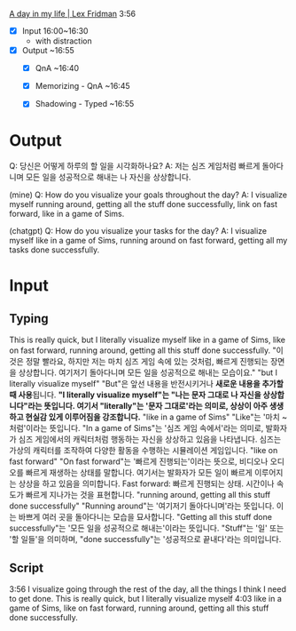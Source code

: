 

[A day in my life | Lex Fridman](https://www.youtube.com/watch?v=0m3hGZvD-0s&t=667s&pp=ygUPbGV4IGZyaWRtYW4gZGF5 "A day in my life | Lex Fridman")
	3:56


- [x] Input 16:00~16:30
	- with distraction
- [x] Output ~16:55
	- [x] QnA ~16:40
	- [x] Memorizing - QnA ~16:45
	- [x] Shadowing - Typed ~16:55


# Output

Q: 당신은 어떻게 하루의 할 일을 시각화하나요?
A: 저는 심즈 게임처럼 빠르게 돌아다니며 모든 일을 성공적으로 해내는 나 자신을 상상합니다.


(mine)
Q: How do you visualize your goals throughout the day?
A: I visualize myself running around, getting all the stuff done successfully, link on fast forward, like in a game of Sims.


(chatgpt)
Q: How do you visualize your tasks for the day?
A: I visualize myself like in a game of Sims, running around on fast forward, getting all my tasks done successfully.


# Input

## Typing

This is really quick, but I literally visualize myself like in a game of Sims, like on fast forward, running around, getting all this stuff done successfully.
	"이것은 정말 빨라요, 하지만 저는 마치 심즈 게임 속에 있는 것처럼, 빠르게 진행되는 장면을 상상합니다. 여기저기 돌아다니며 모든 일을 성공적으로 해내는 모습이요."
	"but I literally visualize myself"
		"But"은 앞선 내용을 반전시키거나 **새로운 내용을 추가할 때 사용**됩니다. **"I literally visualize myself"는 "나는 문자 그대로 나 자신을 상상합니다"라는 뜻입니다. 여기서 "literally"는 '문자 그대로'라는 의미로, 상상이 아주 생생하고 현실감 있게 이루어짐을 강조합니다.**
	"like in a game of Sims"
		"Like"는 '마치 ~처럼'이라는 뜻입니다. "In a game of Sims"는 '심즈 게임 속에서'라는 의미로, 발화자가 심즈 게임에서의 캐릭터처럼 행동하는 자신을 상상하고 있음을 나타냅니다. 심즈는 가상의 캐릭터를 조작하여 다양한 활동을 수행하는 시뮬레이션 게임입니다.
	"like on fast forward"
		"On fast forward"는 '빠르게 진행되는'이라는 뜻으로, 비디오나 오디오를 빠르게 재생하는 상태를 말합니다. 여기서는 발화자가 모든 일이 빠르게 이루어지는 상상을 하고 있음을 의미합니다.
		Fast forward: 빠르게 진행되는 상태. 시간이나 속도가 빠르게 지나가는 것을 표현합니다.
	"running around, getting all this stuff done successfully"
		"Running around"는 '여기저기 돌아다니며'라는 뜻입니다. 이는 바쁘게 여러 곳을 돌아다니는 모습을 묘사합니다.
		"Getting all this stuff done successfully"는 '모든 일을 성공적으로 해내는'이라는 뜻입니다. "Stuff"는 '일' 또는 '할 일들'을 의미하며, "done successfully"는 '성공적으로 끝내다'라는 의미입니다.


## Script

3:56
I visualize going through the rest of the day, all the things I think I need to get done. This is really quick, but I literally visualize myself
4:03
like in a game of Sims, like on fast forward, running around, getting all this stuff done successfully.


